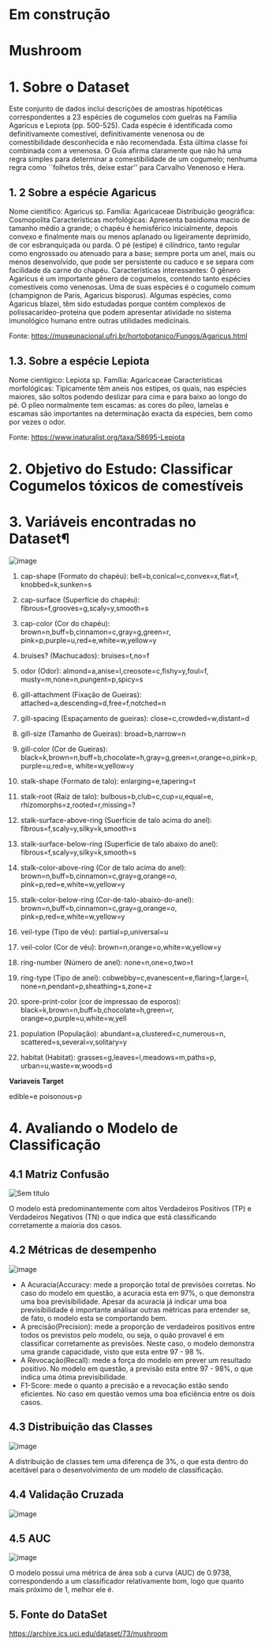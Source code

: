 # Em construção 

# Mushroom

# 1. Sobre o Dataset

Este conjunto de dados inclui descrições de amostras hipotéticas correspondentes a 23 espécies de cogumelos com guelras na Família Agaricus e Lepiota (pp. 500-525). Cada espécie é identificada como definitivamente comestível, definitivamente venenosa ou de comestibilidade desconhecida e não recomendada. Esta última classe foi combinada com a venenosa. O Guia afirma claramente que não há uma regra simples para determinar a comestibilidade de um cogumelo; nenhuma regra como ``folhetos três, deixe estar'' para Carvalho Venenoso e Hera.

## 1. 2 Sobre a espécie Agaricus

Nome científico: Agaricus sp.
Família: Agaricaceae
Distribuição geográfica: Cosmopolita
Características morfológicas: Apresenta basidioma macio de tamanho médio a grande; o chapéu é hemisférico inicialmente, depois convexo e finalmente mais ou menos aplanado ou ligeiramente deprimido, de cor esbranquiçada ou parda. O pé (estipe) é cilíndrico, tanto regular como engrossado ou atenuado para a base; sempre porta um anel, mais ou menos desenvolvido, que pode ser persistente ou caduco e se separa com facilidade da carne do chapéu.
Características interessantes: O gênero Agaricus é um importante gênero de cogumelos, contendo tanto espécies comestíveis como venenosas. Uma de suas espécies é o cogumelo comum (champignon de Paris, Agaricus bisporus). Algumas espécies, como Agaricus blazei, têm sido estudadas porque contém complexos de polissacarídeo-proteína que podem apresentar atividade no sistema imunológico humano entre outras utilidades medicinais.

Fonte: https://museunacional.ufrj.br/hortobotanico/Fungos/Agaricus.html
## 1.3. Sobre a espécie Lepiota

Nome cientigico: Lepiota sp.
Família: Agaricaceae
Características morfológicas: Tipicamente têm aneis nos estipes, os quais, nas espécies maiores, são soltos podendo deslizar para cima e para baixo ao longo do pé. O píleo normalmente tem escamas: as cores do píleo, lamelas e escamas são importantes na determinação exacta da espécies, bem como por vezes o odor.

Fonte: https://www.inaturalist.org/taxa/58695-Lepiota

# 2. Objetivo do Estudo: Classificar Cogumelos tóxicos de comestíveis
# 3. Variáveis encontradas no Dataset¶
![image](https://github.com/user-attachments/assets/255257d1-a7e3-4937-902e-3229e2611045)

1. cap-shape (Formato do chapéu):         bell=b,conical=c,convex=x,flat=f, knobbed=k,sunken=s

2. cap-surface (Superfície do chapéu):    fibrous=f,grooves=g,scaly=y,smooth=s

3. cap-color (Cor do chapéu):             brown=n,buff=b,cinnamon=c,gray=g,green=r, pink=p,purple=u,red=e,white=w,yellow=y

4. bruises? (Machucados):                 bruises=t,no=f

5. odor (Odor):                           almond=a,anise=l,creosote=c,fishy=y,foul=f, musty=m,none=n,pungent=p,spicy=s

6. gill-attachment (Fixação de Gueiras):  attached=a,descending=d,free=f,notched=n

7. gill-spacing (Espaçamento de gueiras): close=c,crowded=w,distant=d

8. gill-size (Tamanho de Gueiras):        broad=b,narrow=n

9. gill-color (Cor de Gueiras):           black=k,brown=n,buff=b,chocolate=h,gray=g,green=r,orange=o,pink=p,purple=u,red=e, white=w,yellow=y

10. stalk-shape (Formato de talo):        enlarging=e,tapering=t

11. stalk-root (Raiz de talo):            bulbous=b,club=c,cup=u,equal=e, rhizomorphs=z,rooted=r,missing=?

12. stalk-surface-above-ring (Suerfície de talo acima do anel): fibrous=f,scaly=y,silky=k,smooth=s

13. stalk-surface-below-ring (Superfície de talo abaixo do anel): fibrous=f,scaly=y,silky=k,smooth=s

14. stalk-color-above-ring (Cor de talo acima do anel):   brown=n,buff=b,cinnamon=c,gray=g,orange=o, pink=p,red=e,white=w,yellow=y

15. stalk-color-below-ring (Cor-de-talo-abaixo-do-anel):   brown=n,buff=b,cinnamon=c,gray=g,orange=o, pink=p,red=e,white=w,yellow=y

16. veil-type (Tipo de véu):               partial=p,universal=u

17. veil-color (Cor de véu):               brown=n,orange=o,white=w,yellow=y

18. ring-number (Número de anel):          none=n,one=o,two=t

19. ring-type (Tipo de anel):              cobwebby=c,evanescent=e,flaring=f,large=l, none=n,pendant=p,sheathing=s,zone=z

20. spore-print-color (cor de impressao de esporos):        black=k,brown=n,buff=b,chocolate=h,green=r, orange=o,purple=u,white=w,yell

21. population (População):               abundant=a,clustered=c,numerous=n, scattered=s,several=v,solitary=y

22. habitat (Habitat):                    grasses=g,leaves=l,meadows=m,paths=p, urban=u,waste=w,woods=d


__Variaveis Target__

edible=e poisonous=p


# 4. Avaliando o Modelo de Classificação
## 4.1 Matriz Confusão
![Sem título](https://github.com/user-attachments/assets/071e50a5-5d62-4dcc-a864-77646d0fe7eb)

O modelo está predominantemente com altos Verdadeiros Positivos (TP) e Verdadeiros Negativos (TN) o que indica que está classificando corretamente a maioria dos casos.

## 4.2 Métricas de desempenho
![image](https://github.com/user-attachments/assets/322cdb4a-42f2-4167-81dc-515ab99360bb)

- A Acuracia(Accuracy: mede a proporção total de previsões corretas. No caso do modelo em questão, a acuracia esta em 97%, o que demonstra uma boa previsibilidade. Apesar da acuracia já indicar uma boa previsibilidade é importante análisar outras métricas para entender se, de fato, o modelo esta se comportando bem.
- A precisão(Precision): mede a proporção de verdadeiros positivos entre todos os previstos pelo modelo, ou seja, o quão provavel é em classificar corretamente as previsões. Neste caso, o modelo demonstra uma grande capacidade, visto que esta entre 97 - 98 %.
- A Revocação(Recall): mede a força do modelo em prever um resultado positivo. No modelo em questão, a previsão esta entre 97 - 98%, o que indica uma ótima previsibilidade.
- F1-Score: mede o quanto a precisão e a revocação estão sendo eficientes. No caso em questão vemos uma boa eficiência entre os dois casos.

## 4.3 Distribuição das Classes
![image](https://github.com/user-attachments/assets/5cac7bd7-5ad4-498e-8ff3-7d68e038e7d8)

A distribuição de classes tem uma diferença de 3%, o que esta dentro do aceitável para o desenvolvimento de um modelo de classificação.

## 4.4  Validação Cruzada
![image](https://github.com/user-attachments/assets/364f0963-b039-464b-87a4-9a5bbe058985)

## 4.5 AUC
![image](https://github.com/user-attachments/assets/7e555bb9-0889-495a-b184-df372b566964)

O modelo possui uma métrica de área sob a curva (AUC) de 0.9738, correspondendo a um classificador relativamente bom, logo que quanto mais próximo de 1, melhor ele é.

## 5. Fonte do DataSet
https://archive.ics.uci.edu/dataset/73/mushroom
